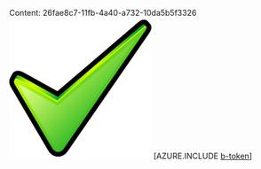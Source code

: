 Content: 26fae8c7-11fb-4a40-a732-10da5b5f3326![image](f828f5b9-6afd-4bc4-8d2b-16b94e9122f3.png)
[AZURE.INCLUDE [b-token](0c0b7e11-b44b-4c01-a5f1-505f9aca0ba4.md)]
